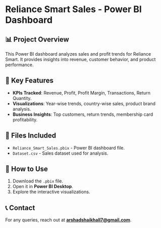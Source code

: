 # Reliance Smart Sales - Power BI Dashboard

## 📊 Project Overview
This Power BI dashboard analyzes sales and profit trends for Reliance Smart. It provides insights into revenue, customer behavior, and product performance.

## 🔑 Key Features
- **KPIs Tracked**: Revenue, Profit, Profit Margin, Transactions, Return Quantity.
- **Visualizations**: Year-wise trends, country-wise sales, product brand analysis.
- **Business Insights**: Top customers, return trends, membership card profitability.

## 📂 Files Included
- `Reliance_Smart_Sales.pbix` - Power BI dashboard file.
- `Dataset.csv` - Sales dataset used for analysis.

## 🚀 How to Use
1. Download the `.pbix` file.
2. Open it in **Power BI Desktop**.
3. Explore the interactive visualizations.

## 📞 Contact
For any queries, reach out at **arshadshaikhall7@gmail.com**.
